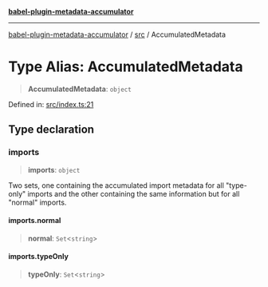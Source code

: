 [**babel-plugin-metadata-accumulator**](../../README.md)

***

[babel-plugin-metadata-accumulator](../../README.md) / [src](../README.md) / AccumulatedMetadata

# Type Alias: AccumulatedMetadata

> **AccumulatedMetadata**: `object`

Defined in: [src/index.ts:21](https://github.com/Xunnamius/babel-plugin-metadata-accumulator/blob/1cb7c85862a6dd782a6e2b7aca80332634e6af1b/src/index.ts#L21)

## Type declaration

### imports

> **imports**: `object`

Two sets, one containing the accumulated import metadata for all
"type-only" imports and the other containing the same information but for
all "normal" imports.

#### imports.normal

> **normal**: `Set`\<`string`\>

#### imports.typeOnly

> **typeOnly**: `Set`\<`string`\>
